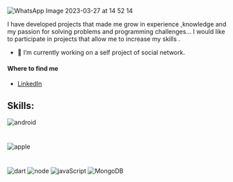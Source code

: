 
  
![WhatsApp Image 2023-03-27 at 14 52 14](https://user-images.githubusercontent.com/97085649/228051512-29263cef-d368-43c9-ae78-f2256a32035f.jpeg)


  
I have developed  projects that made me grow in experience ,knowledge and my passion for solving problems and programming challenges... I would like to participate in projects that allow me to increase my skills .

- 🔭 I’m currently working on a self project of social network.

#### Where to find me

- [LinkedIn](https://www.linkedin.com/in/juan-felipe-garcia-quintana-5172a1126)

## Skills:

![android](https://img.shields.io/badge/Android-3DDC84?style=for-the-badge&logo=android&logoColor=white>)
#
![apple](https://img.shields.io/badge/iOS-000000?style=for-the-badge&logo=ios&logoColor=white)
#
![dart](https://img.shields.io/badge/Dart-0175C2?style=for-the-badge&logo=dart&logoColor=white)
![node](https://img.shields.io/badge/Node.js-43853D?style=for-the-badge&logo=node.js&logoColor=white)
![javaScript](https://img.shields.io/badge/JavaScript-F7DF1E?style=for-the-badge&logo=javascript&logoColor=black)
![MongoDB](https://img.shields.io/badge/MongoDB-4EA94B?style=for-the-badge&logo=mongodb&logoColor=white)
